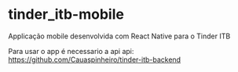 # tinder_itb-mobile
Applicação mobile desenvolvida com React Native para o Tinder ITB


Para usar o app é necessario a api
api: https://github.com/Cauaspinheiro/tinder-itb-backend
